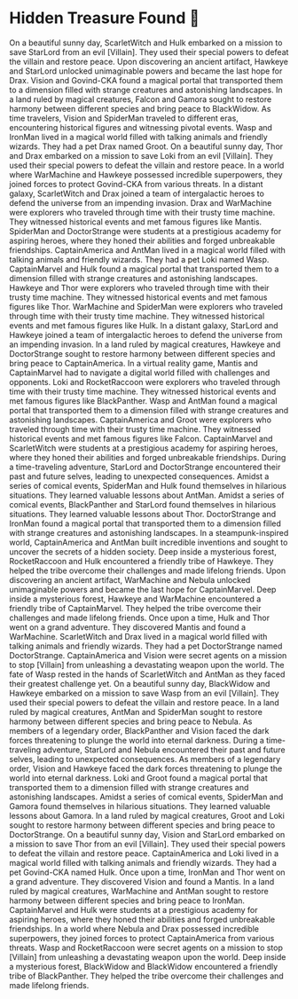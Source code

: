 # Hidden Treasure Found :cherry_blossom:

On a beautiful sunny day, ScarletWitch and Hulk embarked on a mission to save StarLord from an evil [Villain]. They used their special powers to defeat the villain and restore peace.
Upon discovering an ancient artifact, Hawkeye and StarLord unlocked unimaginable powers and became the last hope for Drax.
Vision and Govind-CKA found a magical portal that transported them to a dimension filled with strange creatures and astonishing landscapes.
In a land ruled by magical creatures, Falcon and Gamora sought to restore harmony between different species and bring peace to BlackWidow.
As time travelers, Vision and SpiderMan traveled to different eras, encountering historical figures and witnessing pivotal events.
Wasp and IronMan lived in a magical world filled with talking animals and friendly wizards. They had a pet Drax named Groot.
On a beautiful sunny day, Thor and Drax embarked on a mission to save Loki from an evil [Villain]. They used their special powers to defeat the villain and restore peace.
In a world where WarMachine and Hawkeye possessed incredible superpowers, they joined forces to protect Govind-CKA from various threats.
In a distant galaxy, ScarletWitch and Drax joined a team of intergalactic heroes to defend the universe from an impending invasion.
Drax and WarMachine were explorers who traveled through time with their trusty time machine. They witnessed historical events and met famous figures like Mantis.
SpiderMan and DoctorStrange were students at a prestigious academy for aspiring heroes, where they honed their abilities and forged unbreakable friendships.
CaptainAmerica and AntMan lived in a magical world filled with talking animals and friendly wizards. They had a pet Loki named Wasp.
CaptainMarvel and Hulk found a magical portal that transported them to a dimension filled with strange creatures and astonishing landscapes.
Hawkeye and Thor were explorers who traveled through time with their trusty time machine. They witnessed historical events and met famous figures like Thor.
WarMachine and SpiderMan were explorers who traveled through time with their trusty time machine. They witnessed historical events and met famous figures like Hulk.
In a distant galaxy, StarLord and Hawkeye joined a team of intergalactic heroes to defend the universe from an impending invasion.
In a land ruled by magical creatures, Hawkeye and DoctorStrange sought to restore harmony between different species and bring peace to CaptainAmerica.
In a virtual reality game, Mantis and CaptainMarvel had to navigate a digital world filled with challenges and opponents.
Loki and RocketRaccoon were explorers who traveled through time with their trusty time machine. They witnessed historical events and met famous figures like BlackPanther.
Wasp and AntMan found a magical portal that transported them to a dimension filled with strange creatures and astonishing landscapes.
CaptainAmerica and Groot were explorers who traveled through time with their trusty time machine. They witnessed historical events and met famous figures like Falcon.
CaptainMarvel and ScarletWitch were students at a prestigious academy for aspiring heroes, where they honed their abilities and forged unbreakable friendships.
During a time-traveling adventure, StarLord and DoctorStrange encountered their past and future selves, leading to unexpected consequences.
Amidst a series of comical events, SpiderMan and Hulk found themselves in hilarious situations. They learned valuable lessons about AntMan.
Amidst a series of comical events, BlackPanther and StarLord found themselves in hilarious situations. They learned valuable lessons about Thor.
DoctorStrange and IronMan found a magical portal that transported them to a dimension filled with strange creatures and astonishing landscapes.
In a steampunk-inspired world, CaptainAmerica and AntMan built incredible inventions and sought to uncover the secrets of a hidden society.
Deep inside a mysterious forest, RocketRaccoon and Hulk encountered a friendly tribe of Hawkeye. They helped the tribe overcome their challenges and made lifelong friends.
Upon discovering an ancient artifact, WarMachine and Nebula unlocked unimaginable powers and became the last hope for CaptainMarvel.
Deep inside a mysterious forest, Hawkeye and WarMachine encountered a friendly tribe of CaptainMarvel. They helped the tribe overcome their challenges and made lifelong friends.
Once upon a time, Hulk and Thor went on a grand adventure. They discovered Mantis and found a WarMachine.
ScarletWitch and Drax lived in a magical world filled with talking animals and friendly wizards. They had a pet DoctorStrange named DoctorStrange.
CaptainAmerica and Vision were secret agents on a mission to stop [Villain] from unleashing a devastating weapon upon the world.
The fate of Wasp rested in the hands of ScarletWitch and AntMan as they faced their greatest challenge yet.
On a beautiful sunny day, BlackWidow and Hawkeye embarked on a mission to save Wasp from an evil [Villain]. They used their special powers to defeat the villain and restore peace.
In a land ruled by magical creatures, AntMan and SpiderMan sought to restore harmony between different species and bring peace to Nebula.
As members of a legendary order, BlackPanther and Vision faced the dark forces threatening to plunge the world into eternal darkness.
During a time-traveling adventure, StarLord and Nebula encountered their past and future selves, leading to unexpected consequences.
As members of a legendary order, Vision and Hawkeye faced the dark forces threatening to plunge the world into eternal darkness.
Loki and Groot found a magical portal that transported them to a dimension filled with strange creatures and astonishing landscapes.
Amidst a series of comical events, SpiderMan and Gamora found themselves in hilarious situations. They learned valuable lessons about Gamora.
In a land ruled by magical creatures, Groot and Loki sought to restore harmony between different species and bring peace to DoctorStrange.
On a beautiful sunny day, Vision and StarLord embarked on a mission to save Thor from an evil [Villain]. They used their special powers to defeat the villain and restore peace.
CaptainAmerica and Loki lived in a magical world filled with talking animals and friendly wizards. They had a pet Govind-CKA named Hulk.
Once upon a time, IronMan and Thor went on a grand adventure. They discovered Vision and found a Mantis.
In a land ruled by magical creatures, WarMachine and AntMan sought to restore harmony between different species and bring peace to IronMan.
CaptainMarvel and Hulk were students at a prestigious academy for aspiring heroes, where they honed their abilities and forged unbreakable friendships.
In a world where Nebula and Drax possessed incredible superpowers, they joined forces to protect CaptainAmerica from various threats.
Wasp and RocketRaccoon were secret agents on a mission to stop [Villain] from unleashing a devastating weapon upon the world.
Deep inside a mysterious forest, BlackWidow and BlackWidow encountered a friendly tribe of BlackPanther. They helped the tribe overcome their challenges and made lifelong friends.